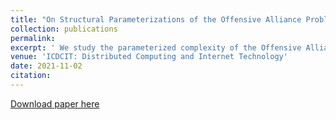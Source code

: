 ```yaml
---
title: "On Structural Parameterizations of the Offensive Alliance Problem"
collection: publications
permalink: 
excerpt: ' We study the parameterized complexity of the Offensive Alliance problem, where the aim is to find a minimum size offensive alliance. Our focus here lies on parameters that measure the structural properties of the input instance. We enhance our understanding of the problem from the viewpoint of parameterized complexity by showing that the problem is W[1]-hard parameterized by a wide range of fairly restrictive structural parameters such as the feedback vertex set number, treewidth, pathwidth, and treedepth of the input graph. '
venue: 'ICDCIT: Distributed Computing and Internet Technology'
date: 2021-11-02
citation: 
---
```


[Download paper here](https://arxiv.org/abs/2110.15757)
